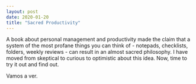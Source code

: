 ```yaml
---
layout: post
date: 2020-01-20
title: "Sacred Productivity"
---
```


A book about personal management and productivity made the claim that a system of the most profane things you can think of - notepads, checklists, folders, weekly reviews - can result in an almost sacred philosophy.
I have moved from skeptical to curious to optimistic about this idea.
Now, time to try it out and find out.

Vamos a ver.
